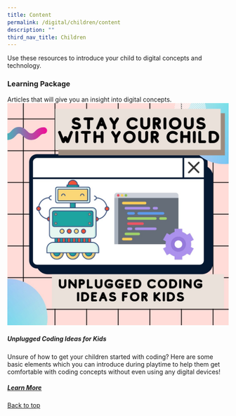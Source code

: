 ```yaml
---
title: Content
permalink: /digital/children/content
description: ""
third_nav_title: Children
---
```

<style type="text/css">
/* Links */
.content a { color: #322987; }
.content a:focus,
.content a:hover { color: #28216c; }

/* Button Outline */
.bp-button { padding-left: 1.5rem; padding-right: 1.5rem; }
.bp-button.is-primary-outline { border: 1px solid #322987; color: #322987; background-color: transparent; text-decoration: none; }
.bp-button.is-primary-outline:focus,
.bp-button.is-primary-outline:hover { border: 1px solid #322987; color: #cff2e8; background-color: #322987; text-decoration: none; }

/* Responsive Iframe */
.responsive-iframe { position: absolute; top: 0; left: 0; bottom: 0; right: 0; width: 100%; height: 100%; }
.responsive-iframe-container { position: relative; overflow: hidden; width: 100%; }
.responsive-iframe-container.ratio-16by9 { padding-top: 56.25%; }
.responsive-iframe-container.ratio-4by3 { padding-top: 75%; }
.responsive-iframe-container.ratio-3by2 { padding-top: 66.66%; }
.responsive-iframe-container.ratio-1by1 { padding-top: 100%; }
</style>
Use these resources to introduce your child to digital concepts and technology.

<h3><b>Learning Package</b></h3>
Articles that will give you an insight into digital concepts.

<img src="/Images/Digital/Teens/UnpluggedCodingIdeas.jpg" alt="cover image">

<h5><b>Unplugged Coding Ideas for Kids</b></h5>
Unsure of how to get your children started with coding? 
Here are some basic elements which you can introduce during playtime to help them get comfortable with coding concepts without even using any digital devices!
<h5><a href="https://childrenandteens.nlb.gov.sg/diy-resources/primary/stay-curious-with-your-child" target="_blank">Learn More</a></h5>

<p class="has-text-right margin--top--xl"><a href="#main-content">Back to top</a></p>